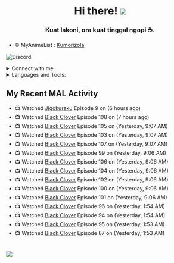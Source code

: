 <h1 align="center">Hi there! <img src="https://media.giphy.com/media/hvRJCLFzcasrR4ia7z/giphy.gif" width="25px"> </h1>
<h3 align="center">Kuat lakoni, ora kuat tinggal ngopi ☕.</h3>

- 🌐 MyAnimeList : [Kumorizola](https://myanimelist.net/animelist/Kumorizola)

![Discord](https://discord.c99.nl/widget/theme-3/761213268009943051.png)
<details>
      <summary>Connect with me</summary>
    <p align="left">
        <a href="https://www.facebook.com/kumori.hartley.1" target="blank"><img align="center"
                src="https://raw.githubusercontent.com/rahuldkjain/github-profile-readme-generator/master/src/images/icons/Social/facebook.svg"
                alt="kumori hartley" height="30" width="40" /></a>
        <a href="https://www.instagram.com/kumorizola/" target="blank"><img align="center"
                src="https://raw.githubusercontent.com/rahuldkjain/github-profile-readme-generator/master/src/images/icons/Social/instagram.svg"
                alt="kumorizola" height="30" width="40" /></a>
        <a href="https://discord.com" target="blank"><img align="center"
                src="https://raw.githubusercontent.com/rahuldkjain/github-profile-readme-generator/master/src/images/icons/Social/discord.svg"
                alt="Kumori#5882" height="30" width="40" /></a>
    </p>
</details>

<details>
    <summary align="left">Languages and Tools:</summary>
<p align="left">
      <a href="https://www.w3schools.com/css/" target="_blank">
        <img src="https://raw.githubusercontent.com/devicons/devicon/master/icons/css3/css3-original-wordmark.svg"
            alt="css3" width="40" height="40" /> </a> <a href="https://www.w3.org/html/" target="_blank"> <img
            src="https://raw.githubusercontent.com/devicons/devicon/master/icons/html5/html5-original-wordmark.svg"
            alt="html5" width="40" height="40" /> </a> <a href="https://www.java.com" target="_blank"> <img
            src="https://raw.githubusercontent.com/devicons/devicon/master/icons/java/java-original.svg" alt="java"
            width="40" height="40" /> </a> <a href="https://developer.mozilla.org/en-US/docs/Web/JavaScript"
            target="_blank"> <img
            src="https://raw.githubusercontent.com/devicons/devicon/master/icons/javascript/javascript-original.svg"
            alt="javascript" width="40" height="40" /> </a> <a href="https://nodejs.org" target="_blank"> <img
            src="https://raw.githubusercontent.com/devicons/devicon/master/icons/nodejs/nodejs-original-wordmark.svg"
            alt="nodejs" width="40" height="40" /> </a> <a href="https://www.python.org" target="_blank"> <img
            src="https://raw.githubusercontent.com/devicons/devicon/master/icons/python/python-original.svg"
            alt="python" width="40" height="40" /> </a> <a href="https://www.typescriptlang.org/" target="_blank"> <img
            src="https://raw.githubusercontent.com/devicons/devicon/master/icons/typescript/typescript-original.svg" 
            alt="typescript" width="40" height="40" /> </a> <a href="https://www.photoshop.com/en" target="_blank"> <img
            src="https://upload.wikimedia.org/wikipedia/commons/a/af/Adobe_Photoshop_CC_icon.svg" alt="photoshop" width="40" height="40"/> </a>
            <a href="https://www.adobe.com/products/premiere.html" target="_blank"> <img
            src="https://upload.wikimedia.org/wikipedia/commons/4/40/Adobe_Premiere_Pro_CC_icon.svg" alt="Premiere pro" width="40" height="40"/> </a>
            <a href="https://www.adobe.com/in/products/illustrator.html" target="_blank"> <img 
            src="https://upload.wikimedia.org/wikipedia/commons/f/fb/Adobe_Illustrator_CC_icon.svg" alt="illustrator" width="40" height="40"/> </a>
      
 </details>
 
 <h2> My Recent MAL Activity</h2>
<!-- MAL_ACTIVITY:start -->

- 📺 Watched [Jigokuraku](https://MyAnimeList.net/anime.php?id=46569) Episode 9 on (6 hours ago)
- 📺 Watched [Black Clover](https://MyAnimeList.net/anime.php?id=34572) Episode 108 on (7 hours ago)
- 📺 Watched [Black Clover](https://MyAnimeList.net/anime.php?id=34572) Episode 105 on (Yesterday, 9:07 AM)
- 📺 Watched [Black Clover](https://MyAnimeList.net/anime.php?id=34572) Episode 103 on (Yesterday, 9:07 AM)
- 📺 Watched [Black Clover](https://MyAnimeList.net/anime.php?id=34572) Episode 107 on (Yesterday, 9:07 AM)
- 📺 Watched [Black Clover](https://MyAnimeList.net/anime.php?id=34572) Episode 99 on (Yesterday, 9:06 AM)
- 📺 Watched [Black Clover](https://MyAnimeList.net/anime.php?id=34572) Episode 106 on (Yesterday, 9:06 AM)
- 📺 Watched [Black Clover](https://MyAnimeList.net/anime.php?id=34572) Episode 104 on (Yesterday, 9:06 AM)
- 📺 Watched [Black Clover](https://MyAnimeList.net/anime.php?id=34572) Episode 102 on (Yesterday, 9:06 AM)
- 📺 Watched [Black Clover](https://MyAnimeList.net/anime.php?id=34572) Episode 100 on (Yesterday, 9:06 AM)
- 📺 Watched [Black Clover](https://MyAnimeList.net/anime.php?id=34572) Episode 101 on (Yesterday, 9:06 AM)
- 📺 Watched [Black Clover](https://MyAnimeList.net/anime.php?id=34572) Episode 96 on (Yesterday, 1:54 AM)
- 📺 Watched [Black Clover](https://MyAnimeList.net/anime.php?id=34572) Episode 94 on (Yesterday, 1:54 AM)
- 📺 Watched [Black Clover](https://MyAnimeList.net/anime.php?id=34572) Episode 95 on (Yesterday, 1:53 AM)
- 📺 Watched [Black Clover](https://MyAnimeList.net/anime.php?id=34572) Episode 87 on (Yesterday, 1:53 AM)

<!-- MAL_ACTIVITY:end -->

  
<h2 align="left"> <img src="https://media.discordapp.net/attachments/918405470073520168/919220018355523584/ezgif.com-gif-maker_1.gif">
